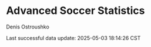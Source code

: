# Advanced Soccer Statistics
Denis Ostroushko

<!-- gfm -->

Last successful data update: 2025-05-03 18:14:26 CST
